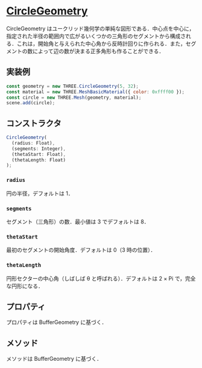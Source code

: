 # [CircleGeometry](https://threejs.org/docs/index.html#api/en/geometries/CircleGeometry)

CircleGeometry はユークリッド幾何学の単純な図形である．中心点を中心に，指定された半径の範囲内で広がるいくつかの三角形のセグメントから構成される．これは，開始角と与えられた中心角から反時計回りに作られる．また，セグメントの数によって辺の数が決まる正多角形も作ることができる．

## 実装例

```js
const geometry = new THREE.CircleGeometry(5, 32);
const material = new THREE.MeshBasicMaterial({ color: 0xffff00 });
const circle = new THREE.Mesh(geometry, material);
scene.add(circle);
```

## コンストラクタ

```js
CircleGeometry(
  (radius: Float),
  (segments: Integer),
  (thetaStart: Float),
  (thetaLength: Float)
);
```

### `radius`

円の半径，デフォルトは 1．

### `segments`

セグメント（三角形）の数．最小値は 3 でデフォルトは 8．

### `thetaStart`

最初のセグメントの開始角度．デフォルトは 0（3 時の位置）．

### `thetaLength`

円形セクターの中心角（しばしば θ と呼ばれる）．デフォルトは 2 × Pi で，完全な円形になる．

## プロパティ

プロパティは BufferGeometry に基づく．

## メソッド

メソッドは BufferGeometry に基づく．
